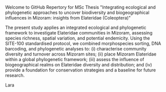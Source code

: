 Welcome to GitHub Repertory for MSc Thesis "Integrating ecological and phylogenetic approaches to uncover biodiversity and biogeographical influences in Mizoram: insights from Elateridae (Coleoptera)"


The present study applies an integrated ecological and phylogenetic framework to investigate Elateridae communities in Mizoram, assessing species richness, spatial variation, and potential endemicity. 
Using the SITE-100 standardised protocol, we combined morphospecies sorting, DNA barcoding, and phylogenetic analyses to:
(i) characterise community diversity and turnover across Mizoram sites; 
(ii) place Mizoram Elateridae within a global phylogenetic framework; 
(iii) assess the influence of biogeographical realms on Elateridae diversity and distribution; and 
(iv) provide a foundation for conservation strategies and a baseline for future research.




Lara

